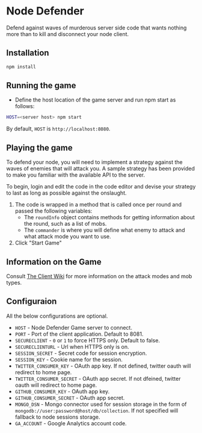 # Node Defender

Defend against waves of murderous server side code that wants nothing more than to kill and disconnect your node client.

## Installation

```bash
npm install
```

## Running the game

* Define the host location of the game server and run npm start as follows:

```bash
HOST=<server host> npm start
```

By default, `HOST` is `http://localhost:8080`.

## Playing the game

To defend your node, you will need to implement a strategy against the waves of enemies that will attack you. A sample strategy has been provided to make you familiar with the available API to the server.

To begin, login and edit the code in the code editor and devise your strategy to last as long as possible against the onslaught.

1. The code is wrapped in a method that is called once per round and passed the following variables:
	* The `roundInfo` object contains methods for getting information about the round, such as a list of mobs.
	* The `commander` is where you will define what enemy to attack and what attack mode you want to use.
2. Click "Start Game"

## Information on the Game

Consult [The Client Wiki](https://github.com/zumba/booth-node-defender-client/wiki) for more information on the attack modes and mob types.

## Configuraion

All the below configurations are optional.

* `HOST` - Node Defender Game server to connect.
* `PORT` - Port of the client application. Default to 8081.
* `SECURECLIENT` - `0` or `1` to force HTTPS only. Default to false.
* `SECURECLIENTURL` - Url when HTTPS only is on.
* `SESSION_SECRET` - Secret code for session encryption.
* `SESSION_KEY` - Cookie name for the session.
* `TWITTER_CONSUMER_KEY` - OAuth app key. If not defined, twitter oauth will redirect to home page.
* `TWITTER_CONSUMER_SECRET` - OAuth app secret. If not dfeined, twitter oauth will redirect to home page.
* `GITHUB_CONSUMER_KEY` - OAuth app key.
* `GITHUB_CONSUMER_SECRET` - OAuth app secret.
* `MONGO_DSN` - Mongo connector used for session storage in the form of `mongodb://user:password@host/db/collection`. If not specified will fallback to node sessions storage.
* `GA_ACCOUNT` - Google Analytics account code.
